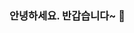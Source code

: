 ### 안녕하세요. 반갑습니다~ 👋

<!--
**leedain0301/leedain0301** is a ✨ _special_ ✨ repository because its `README.md` (this file) appears on your GitHub profile.

## 🔗[Project](https://github.com/leedain0301?tab=repositories)

- Web Develop
-- 🥕[Java_당근약국](https://github.com/leedain0301/JAVA-Spring-Carrot_Pharmacy)
-- 🌳[Java_숲속으로](https://github.com/leedain0301/JAVA-Spring-Into_the_Forest_back)
-- 🍊[Python_최저가 제주 여행](https://github.com/leedain0301/Python-Flask-Fly_Jeju)
- Machine Learning
-- 🏢[아파트 매매가 예측 모델](https://github.com/leedain0301/Modeling-Apartment-sales-price-forecast)
-- 🎥[영화리뷰 감정분석 모델](https://github.com/leedain0301/Modeling-Movie-Review-Sentiment)
